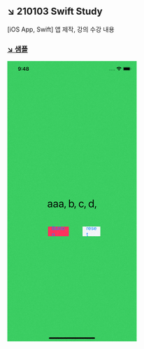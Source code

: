 ## ↘️ 210103 Swift Study
[iOS App, Swift] 앱 제작, 강의 수강 내용



### [↘️ 샘플](https://github.com/jhy0409/210103-Swift-Study/tree/main/Sample%20mine)
![버튼클릭 - 배열원소 하나씩 삭제, 리셋_ 220106 목](https://github.com/jhy0409/210103-Swift-Study/blob/main/Sample%20mine/%E1%84%87%E1%85%A5%E1%84%90%E1%85%B3%E1%86%AB%E1%84%8F%E1%85%B3%E1%86%AF%E1%84%85%E1%85%B5%E1%86%A8%20-%20%E1%84%87%E1%85%A2%E1%84%8B%E1%85%A7%E1%86%AF%E1%84%8B%E1%85%AF%E1%86%AB%E1%84%89%E1%85%A9%20%E1%84%92%E1%85%A1%E1%84%82%E1%85%A1%E1%84%8A%E1%85%B5%E1%86%A8%20%E1%84%89%E1%85%A1%E1%86%A8%E1%84%8C%E1%85%A6,%20%E1%84%85%E1%85%B5%E1%84%89%E1%85%A6%E1%86%BA_%20220106%20%E1%84%86%E1%85%A9%E1%86%A8/%E1%84%87%E1%85%A5%E1%84%90%E1%85%B3%E1%86%AB%E1%84%8F%E1%85%B3%E1%86%AF%E1%84%85%E1%85%B5%E1%86%A8%20-%20%E1%84%87%E1%85%A2%E1%84%8B%E1%85%A7%E1%86%AF%E1%84%8B%E1%85%AF%E1%86%AB%E1%84%89%E1%85%A9%20%E1%84%92%E1%85%A1%E1%84%82%E1%85%A1%E1%84%8A%E1%85%B5%E1%86%A8%20%E1%84%89%E1%85%A1%E1%86%A8%E1%84%8C%E1%85%A6,%20%E1%84%85%E1%85%B5%E1%84%89%E1%85%A6%E1%86%BA_%20220106%20%E1%84%86%E1%85%A9%E1%86%A8.gif?raw=true)
